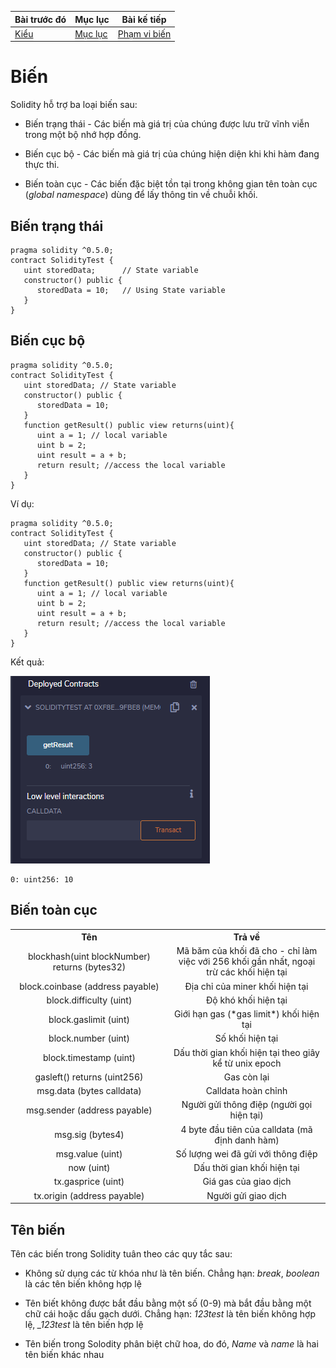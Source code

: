 |Bài trước đó|Mục lục|Bài kế tiếp|
|---|---|---|
|[Kiểu](6_Types.md)|[Mục lục](README.md)|[Phạm vi biến](8_VariableScope.md)|

# Biến

Solidity hỗ trợ ba loại biến sau:

* Biến trạng thái - Các biến mà giá trị của chúng được lưu trữ vĩnh viễn trong một bộ nhớ hợp đồng.

* Biến cục bộ - Các biến mà giá trị của chúng hiện diện khi khi hàm đang thực thi.

* Biến toàn cục - Các biến đặc biệt tồn tại trong không gian tên toàn cục (*global namespace*) dùng để lấy thông tin về chuỗi khối.

## Biến trạng thái

```solidity
pragma solidity ^0.5.0;
contract SolidityTest {
   uint storedData;      // State variable
   constructor() public {
      storedData = 10;   // Using State variable
   }
}
```

## Biến cục bộ

```solidity
pragma solidity ^0.5.0;
contract SolidityTest {
   uint storedData; // State variable
   constructor() public {
      storedData = 10;   
   }
   function getResult() public view returns(uint){
      uint a = 1; // local variable
      uint b = 2;
      uint result = a + b;
      return result; //access the local variable
   }
}
```

Ví dụ:

```solidity
pragma solidity ^0.5.0;
contract SolidityTest {
   uint storedData; // State variable
   constructor() public {
      storedData = 10;   
   }
   function getResult() public view returns(uint){
      uint a = 1; // local variable
      uint b = 2;
      uint result = a + b;
      return result; //access the local variable
   }
}
```

Kết quả:

![Hinh1](Images/Bai7/Hinh1.png)

```
0: uint256: 10
```

## Biến toàn cục

<table class="table table-bordered" style="text-align:center;">
<tbody><tr>
<th width="50%">Tên</th>
<th>Trả về</th>
</tr>
<tr>
<td>blockhash(uint blockNumber) returns (bytes32)</td>
<td>Mã băm của khối đã cho - chỉ làm việc với 256 khối gần nhất, ngoại trừ các khối hiện tại</td>
</tr>
<tr>
<td>block.coinbase (address payable)</td> 
<td>Địa chỉ của miner khối hiện tại</td>
</tr>
<tr>
<td>block.difficulty (uint)</td>
<td>Độ khó khối hiện tại</td>
</tr>
<tr>
<td>block.gaslimit (uint)</td>
<td>Giới hạn gas (*gas limit*) khối hiện tại</td>
</tr>
<tr>
<td>block.number (uint)</td>
<td>Số khối hiện tại</td>
</tr>
<tr>
<td>block.timestamp (uint)</td>
<td>Dấu thời gian khối hiện tại theo giây kể từ unix epoch</td>
</tr>
<tr>
<td>gasleft() returns (uint256)</td>
<td>Gas còn lại</td>
</tr>
<tr>
<td>msg.data (bytes calldata)</td>
<td>Calldata hoàn chỉnh</td>
</tr>
<tr>
<td>msg.sender (address payable)</td>
<td>Người gửi thông điệp (người gọi hiện tại)</td>
</tr>
<tr>
<td>msg.sig (bytes4)</td>
<td>4 byte đầu tiên của calldata (mã định danh hàm)</td>
</tr>
<tr>
<td>msg.value (uint)</td>
<td>Số lượng wei đã gửi với thông điệp</td>
</tr>
<tr>
<td>now (uint)</td>
<td>Dấu thời gian khối hiện tại</td>
</tr>
<tr>
<td>tx.gasprice (uint)</td>
<td>Giá gas của giao dịch</td>
</tr>
<tr>
<td>tx.origin (address payable)</td>
<td>Người gửi giao dịch</td>
</tr>
</tbody></table>

## Tên biến

Tên các biến trong Solidity tuân theo các quy tắc sau:

* Không sử dụng các từ khóa như là tên biến. Chẳng hạn: *break*, *boolean* là các tên biến không hợp lệ

* Tên biết không được bắt đầu bằng một số (0-9) mà bắt đầu bằng một chữ cái hoặc dấu gạch dưới. Chẳng hạn: *123test* là tên biến không hợp lệ, *_123test* là tên biến hợp lệ

* Tên biến trong Solodity phân biệt chữ hoa, do đó, *Name* và *name* là hai tên biến khác nhau
